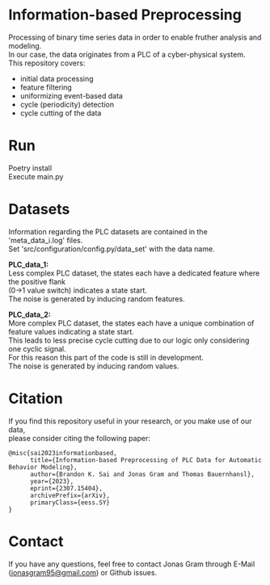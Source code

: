 # Information-based Preprocessing
Processing of binary time series data in order to enable fruther analysis and modeling.  
In our case, the data originates from a PLC of a cyber-physical system.  
This repository covers:
 - initial data processing
 - feature filtering
 - uniformizing event-based data
 - cycle (periodicity) detection
 - cycle cutting of the data

# Run
Poetry install  
Execute main.py  

# Datasets
Information regarding the PLC datasets are contained in the 'meta_data_i.log' files.  
Set 'src/configuration/config.py/data_set' with the data name.  
  
**PLC_data_1:**  
Less complex PLC dataset, the states each have a dedicated feature where the positive flank  
(0->1 value switch) indicates a state start.  
The noise is generated by inducing random features.  
  
**PLC_data_2:**  
More complex PLC dataset, the states each have a unique combination of feature values indicating a state start.  
This leads to less precise cycle cutting due to our logic only considering one cyclic signal.  
For this reason this part of the code is still in development.  
The noise is generated by inducing random values.  

# Citation
If you find this repository useful in your research, or you make use of our data,  
please consider citing the following paper:  
```
@misc{sai2023informationbased,
      title={Information-based Preprocessing of PLC Data for Automatic Behavior Modeling}, 
      author={Brandon K. Sai and Jonas Gram and Thomas Bauernhansl},
      year={2023},
      eprint={2307.15404},
      archivePrefix={arXiv},
      primaryClass={eess.SY}
}
```

# Contact
If you have any questions, feel free to contact Jonas Gram through E-Mail (jonasgram95@gmail.com)
or Github issues.  
